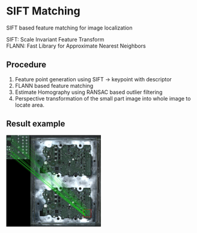 # SIFT Matching
SIFT based feature matching for image localization

SIFT: Scale Invariant Feature Transform   
FLANN: Fast Library for Approximate Nearest Neighbors

## Procedure
1. Feature point generation using SIFT -> keypoint with descriptor
2. FLANN based feature matching
3. Estimate Homography using RANSAC based outlier filtering
4. Perspective transformation of the small part image into whole image to locate area.

## Result example
<img src="match_result.jpg" width="50%" height="50%" title="Result example" alt="result"></img>
